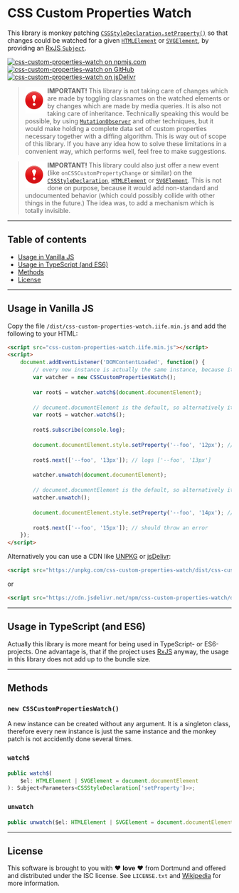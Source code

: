 # CSS Custom Properties Watch

This library is monkey patching [`CSSStyleDeclaration.setProperty()`](https://developer.mozilla.org/en-US/docs/Web/API/CSSStyleDeclaration/setProperty) so that changes could be watched for a given [`HTMLElement`](https://developer.mozilla.org/en-US/docs/Web/API/HTMLElement) or [`SVGElement`](https://developer.mozilla.org/en-US/docs/Web/API/SVGElement), by providing an [RxJS `Subject`](https://rxjs.dev/guide/subject).

[![css-custom-properties-watch on npmjs.com](https://img.shields.io/npm/v/css-custom-properties-watch?logo=npm&logoColor=white)](https://www.npmjs.com/package/css-custom-properties-watch)
[![css-custom-properties-watch on GitHub](https://img.shields.io/github/package-json/v/StefanJelner/css-custom-properties-watch?logo=github&logoColor=white)](https://github.com/StefanJelner/css-custom-properties-watch)
[![css-custom-properties-watch on jsDelivr](https://data.jsdelivr.com/v1/package/npm/css-custom-properties-watch/badge?style=rounded)](https://www.jsdelivr.com/package/npm/css-custom-properties-watch)

> <img src="assets/warning.png" alt="Important" width="50" height="60" align="left" /> **IMPORTANT!** This library is not taking care of changes which are made by toggling classnames on the watched elements or by changes which are made by media queries. It is also not taking care of inheritance. Technically speaking this would be possible, by using [`MutationObserver`](https://developer.mozilla.org/en-US/docs/Web/API/MutationObserver/MutationObserver) and other techniques, but it would make holding a complete data set of custom properties necessary together with a diffing algorithm. This is way out of scope of this library. If you have any idea how to solve these limitations in a convenient way, which performs well, feel free to make suggestions.

> <img src="assets/warning.png" alt="Important" width="50" height="60" align="left" /> **IMPORTANT!** This library could also just offer a new event (like `onCSSCustomPropertyChange` or similar) on the [`CSSStyleDeclaration`](https://developer.mozilla.org/en-US/docs/Web/API/CSSStyleDeclaration), [`HTMLElement`](https://developer.mozilla.org/en-US/docs/Web/API/HTMLElement) or [`SVGElement`](https://developer.mozilla.org/en-US/docs/Web/API/SVGElement). This is not done on purpose, because it would add non-standard and undocumented behavior (which could possibly collide with other things in the future.) The idea was, to add a mechanism which is totally invisible.

---

## Table of contents

- [Usage in Vanilla JS](#vanilla-js)
- [Usage in TypeScript (and ES6)](#typescript)
- [Methods](#methods)
- [License](#license)

---

## <a name="vanilla-js"></a> Usage in Vanilla JS

Copy the file `/dist/css-custom-properties-watch.iife.min.js` and add the following to your HTML:

```html
<script src="css-custom-properties-watch.iife.min.js"></script>
<script>
    document.addEventListener('DOMContentLoaded', function() {
        // every new instance is actually the same instance, because it is a singleton.
        var watcher = new CSSCustomPropertiesWatch();

        var root$ = watcher.watch$(document.documentElement);

        // document.documentElement is the default, so alternatively it can be called like this:
        var root$ = watcher.watch$();
        
        root$.subscribe(console.log);

        document.documentElement.style.setProperty('--foo', '12px'); // logs ['--foo', '12px']

        root$.next(['--foo', '13px']); // logs ['--foo', '13px']

        watcher.unwatch(document.documentElement);

        // document.documentElement is the default, so alternatively it can be called like this:
        watcher.unwatch();

        document.documentElement.style.setProperty('--foo', '14px'); // logs nothing

        root$.next(['--foo', '15px']); // should throw an error
    });
</script>
```

Alternatively you can use a CDN like [UNPKG](https://unpkg.com) or [jsDelivr](https://www.jsdelivr.com/):

```html
<script src="https://unpkg.com/css-custom-properties-watch/dist/css-custom-properties-watch.iife.min.js"></script>
```

or

```html
<script src="https://cdn.jsdelivr.net/npm/css-custom-properties-watch/dist/css-custom-properties-watch.iife.min.js"></script>
```

---

## <a name="typescript"></a> Usage in TypeScript (and ES6)

Actually this library is more meant for being used in TypeScript- or ES6-projects. One advantage is, that if the project uses [RxJS](https://github.com/reactivex/rxjs) anyway, the usage in this library does not add up to the bundle size.

---

## <a name="methods"></a> Methods

### `new CSSCustomPropertiesWatch()`

A new instance can be created without any argument. It is a singleton class, therefore every new instance is just the same instance and the monkey patch is not accidently done several times.

### `watch$`

```ts
public watch$(
    $el: HTMLElement | SVGElement = document.documentElement
): Subject<Parameters<CSSStyleDeclaration['setProperty']>>;
```

### `unwatch`

```ts
public unwatch($el: HTMLElement | SVGElement = document.documentElement): boolean;
```

---

## <a name="license"></a> License

This software is brought to you with :heart: **love** :heart: from Dortmund and offered and distributed under the ISC license. See `LICENSE.txt` and [Wikipedia](https://en.wikipedia.org/wiki/ISC_license) for more information.
